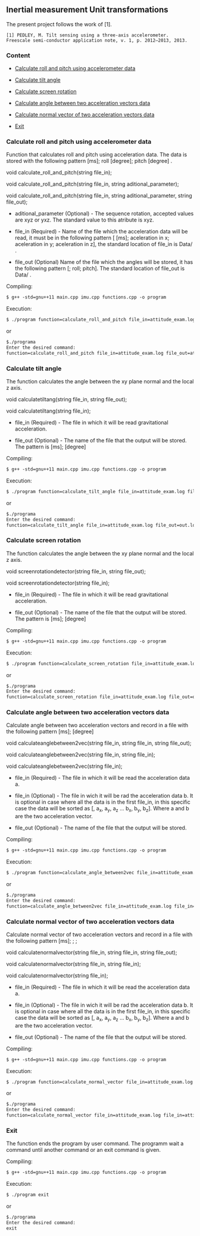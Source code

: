 ## Inertial measurement Unit transformations

The present project follows the work of [1].

	[1] PEDLEY, M. Tilt sensing using a three-axis accelerometer.
	Freescale semi-conductor application note, v. 1, p. 2012–2013, 2013.

### Content
- [Calculate roll and pitch using accelerometer data](#calculate-roll--and-pitch-using-accelerometer-data)

- [Calculate tilt angle](#calculate-tilt-angle)

- [Calculate screen rotation](#calculate-screen-rotation)

- [Calculate angle between two acceleration vectors data](#calculate-angle-between-two-acceleration-vectors-data)

- [Calculate normal vector of two acceleration vectors data](#calculate-normal-vector-of-two-acceleration-vectors-data)

- [Exit](#exit)

### Calculate roll and pitch using accelerometer data

Function that calculates roll and pitch using acceleration data. The data is stored with the following pattern [ms]; roll [degree]; pitch [degree] .

void calculate_roll_and_pitch(string file_in);

void calculate_roll_and_pitch(string file_in, string aditional_parameter);

void calculate_roll_and_pitch(string file_in, string aditional_parameter, string file_out);

* aditional_parameter (Optional) - The sequence rotation, accepted values are xyz or yxz. The standard value to this atribute is xyz.

* file_in (Required) - Name of the file which the acceleration data will be read, it must be in the following pattern [<timestamp> [ms]; aceleration in x; aceleration in y; aceleration in z], the standard location of file_in is Data/ .

* file_out (Optional)   Name of the file which the angles will be stored, it has the following pattern  [<timestamp>; roll; pitch]. The standard location of file_out is Data/ . 

Compiling:
```markdown
$ g++ -std=gnu++11 main.cpp imu.cpp functions.cpp -o program
```
Execution:
```markdown
$ ./program function=calculate_roll_and_pitch file_in=attitude_exam.log file_out=attitude_out.log aditional_parameter=yxz
```
or
```markdown
$./programa
Enter the desired command:
function=calculate_roll_and_pitch file_in=attitude_exam.log file_out=attitude_out.log aditional_parameter=yxz
```

### Calculate tilt angle

The function calculates the angle between the xy plane normal and the local z axis.


void calculatetiltang(string file_in, string file_out);

void calculatetiltang(string file_in);

* file_in (Required) - The file in which it will be read gravitational acceleration.

* file_out (Optional) - The name of the file that the output will be stored. The pattern is  <timestamp> [ms]; <angle> [degree]

Compiling:
```markdown
$ g++ -std=gnu++11 main.cpp imu.cpp functions.cpp -o program
```
Execution:
```markdown
$ ./program function=calculate_tilt_angle file_in=attitude_exam.log file_out=out.log
```
or
```markdown
$./programa
Enter the desired command:
function=calculate_tilt_angle file_in=attitude_exam.log file_out=out.log
```

### Calculate screen rotation

The function calculates the angle between the xy plane normal and the local z axis.


void screenrotationdetector(string file_in, string file_out);

void screenrotationdetector(string file_in);

* file_in (Required) - The file in which it will be read gravitational acceleration.

* file_out (Optional) - The name of the file that the output will be stored. The pattern is  <timestamp> [ms]; <angle> [degree]

Compiling:
```markdown
$ g++ -std=gnu++11 main.cpp imu.cpp functions.cpp -o program
```
Execution:
```markdown
$ ./program function=calculate_screen_rotation file_in=attitude_exam.log file_out=out.log
```
or
```markdown
$./programa
Enter the desired command:
function=calculate_screen_rotation file_in=attitude_exam.log file_out=out.log
```

### Calculate angle between two acceleration vectors data

Calculate angle between two acceleration vectors and record in a file with the following pattern  <timestamp> [ms]; <angle> [degree]


void calculateanglebetween2vec(string file_in, string file_in, string file_out);

void calculateanglebetween2vec(string file_in, string file_in);

void calculateanglebetween2vec(string file_in);

* file_in (Required) - The file in which it will be read the acceleration data a.

* file_in (Optional) - The file in wich it will be rad the acceleration data b. It is optional in case where all the data is in the first file_in, in this specific case the data will be sorted as [<timestamp>, a<sub>x</sub>, a<sub>y</sub>, a<sub>z</sub> ... b<sub>x</sub>, b<sub>y</sub>, b<sub>z</sub>]. Where a and b are the two acceleration vector.

* file_out (Optional) - The name of the file that the output will be stored.

Compiling:
```markdown
$ g++ -std=gnu++11 main.cpp imu.cpp functions.cpp -o program
```
Execution:
```markdown
$ ./program function=calculate_angle_between2vec file_in=attitude_exam.log file_in=attitude_exam2.log file_out=out.log
```
or
```markdown
$./programa
Enter the desired command:
function=calculate_angle_between2vec file_in=attitude_exam.log file_in=attitude_exam2.log file_out=out.log
```
### Calculate normal vector of two acceleration vectors data

Calculate normal vector of two acceleration vectors and record in a file with the following pattern  <timestamp> [ms]; <x>; <y>; <z>


void calculatenormalvector(string file_in, string file_in, string file_out);

void calculatenormalvector(string file_in, string file_in);

void calculatenormalvector(string file_in);

* file_in (Required) - The file in which it will be read the acceleration data a.

* file_in (Optional) - The file in wich it will be rad the acceleration data b. It is optional in case where all the data is in the first file_in, in this specific case the data will be sorted as [<timestamp>, a<sub>x</sub>, a<sub>y</sub>, a<sub>z</sub> ... b<sub>x</sub>, b<sub>y</sub>, b<sub>z</sub>]. Where a and b are the two acceleration vector.

* file_out (Optional) - The name of the file that the output will be stored.

Compiling:
```markdown
$ g++ -std=gnu++11 main.cpp imu.cpp functions.cpp -o program
```
Execution:
```markdown
$ ./program function=calculate_normal_vector file_in=attitude_exam.log file_in=attitude_exam2.log file_out=out.log
```
or
```markdown
$./programa
Enter the desired command:
function=calculate_normal_vector file_in=attitude_exam.log file_in=attitude_exam2.log file_out=out.log
```

### Exit
The function ends the program by user command. The programm wait a command until another command or an exit command is given.

Compiling:
```markdown
$ g++ -std=gnu++11 main.cpp imu.cpp functions.cpp -o program
```
Execution:
```markdown
$ ./program exit
```
or
```markdown
$./programa
Enter the desired command:
exit
```